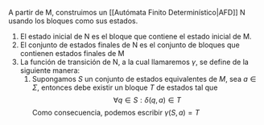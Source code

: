 A partir de M, construimos un [[Autómata Finito Determinístico|AFD]] N usando los bloques como sus estados.
1. El estado inicial de N es el bloque que contiene el estado inicial de M.
2. El conjunto de estados finales de N es el conjunto de bloques que contienen estados finales de M
3. La función de transición de N, a la cual llamaremos $\gamma$, se define de la siguiente manera:
	1. Supongamos $S$ un conjunto de estados equivalentes de $M$, sea $a∈\Sigma$, entonces debe existir un bloque $T$ de estados tal que $$∀q∈S:\delta(q,a)∈T$$Como consecuencia, podemos escribir $\gamma(S,a)=T$ 
